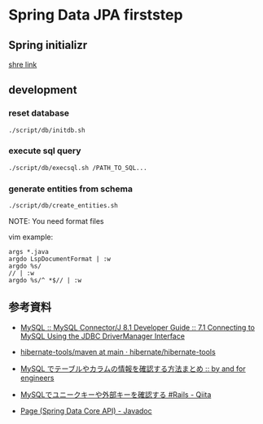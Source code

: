 # Spring Data JPA firststep

## Spring initializr

[shre link](https://start.spring.io/#!type=maven-project&language=java&platformVersion=3.1.5&packaging=jar&jvmVersion=17&groupId=dev.mikoto2000.study.springboot.data.jpa&artifactId=firststep&name=Firststep&description=Spring%20Data%20JPA%20demo%20project%20for%20Spring%20Boot&packageName=dev.mikoto2000.study.springboot.data.jpa.firststep&dependencies=native,devtools,lombok,web,data-jpa,mysql)

## development

### reset database

```sh
./script/db/initdb.sh
```

### execute sql query

```sh
./script/db/execsql.sh /PATH_TO_SQL...
```

### generate entities from schema

```sh
./script/db/create_entities.sh
```

NOTE: You need format files

vim example:

```
args *.java
argdo LspDocumentFormat | :w
argdo %s/// | :w
argdo %s/^ *$// | :w
```

## 参考資料

- [MySQL :: MySQL Connector/J 8.1 Developer Guide :: 7.1 Connecting to MySQL Using the JDBC DriverManager Interface](https://dev.mysql.com/doc/connector-j/8.1/en/connector-j-usagenotes-connect-drivermanager.html#connector-j-examples-connection-drivermanager)
- [hibernate-tools/maven at main · hibernate/hibernate-tools](https://github.com/hibernate/hibernate-tools/tree/main/maven)
- [MySQL でテーブルやカラムの情報を確認する方法まとめ :: by and for engineers](https://yulii.github.io/mysql-schema-information-20150901.html)
- [MySQLでユニークキーや外部キーを確認する #Rails - Qiita](https://qiita.com/expajp/items/81a8773b49472925fe06)

- [Page (Spring Data Core API) - Javadoc](https://spring.pleiades.io/spring-data/commons/docs/current/api/org/springframework/data/domain/Page.html)

